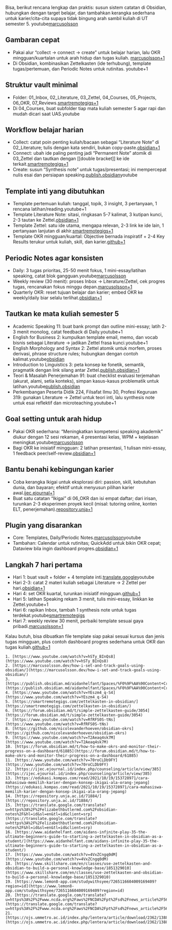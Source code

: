 Bisa, berikut rencana lengkap dan praktis: susun sistem catatan di Obsidian, hubungkan dengan target belajar, dan tambahkan kerangka sederhana untuk karier/cita-cita supaya tidak bingung arah sambil kuliah di UT semester 5. youtube[marcusolsson](https://marcusolsson.dev/how-i-set-and-track-goals-using-obsidian/)

## Gambaran cepat

- Pakai alur “collect → connect → create” untuk belajar harian, lalu OKR mingguan/kuartalan untuk arah hidup dan tugas kuliah. [marcusolsson+1](https://marcusolsson.dev/how-i-set-and-track-goals-using-obsidian/)
- Di Obsidian, kombinasikan Zettelkasten (ide terhubung), template tugas/pertemuan, dan Periodic Notes untuk rutinitas. youtube+1

## Struktur vault minimal

- Folder: 01_Inbox, 02_Literature, 03_Zettel, 04_Courses, 05_Projects, 06_OKR, 07_Reviews.[smartremotegigs+1](https://smartremotegigs.com/zettelkasten-in-obsidian/)
- Di 04_Courses, buat subfolder tiap mata kuliah semester 5 agar rapi dan mudah dicari saat UAS.youtube

## Workflow belajar harian

- Collect: catat poin penting kuliah/bacaan sebagai “Literature Note” di 02_Literature; tulis dengan kata sendiri, bukan copy-paste.[obsidian+1](https://forum.obsidian.md/t/simple-zettelkasten-guide/3054)
- Connect: ubah ide paling penting jadi “Permanent Note” atomik di 03_Zettel dan tautkan dengan [[double bracket]] ke ide terkait.[smartremotegigs+1](https://smartremotegigs.com/zettelkasten-in-obsidian/)
- Create: susun “Synthesis note” untuk tugas/presentasi; ini mempercepat nulis esai dan persiapan speaking.[publish.obsidian](https://publish.obsidian.md/aidanhelfant/Spaces/%F0%9F%AA%90Content+Creation/%F0%9F%93%B8YouTube+Videos/The+Ultimate+Beginners+Guide+To+Starting+A+Zettelkasten+In+Obsidian+As+A+Student+Part+1)youtube

## Template inti yang dibutuhkan

- Template pertemuan kuliah: tanggal, topik, 3 insight, 3 pertanyaan, 1 rencana latihan/reading.youtube+1
- Template Literature Note: sitasi, ringkasan 5-7 kalimat, 3 kutipan kunci, 2-3 tautan ke Zettel.[obsidian+1](https://forum.obsidian.md/t/simple-zettelkasten-guide/3054)
- Template Zettel: satu ide utama, mengapa relevan, 2-3 link ke ide lain, 1 pertanyaan lanjutan di akhir.[smartremotegigs+1](https://smartremotegigs.com/zettelkasten-in-obsidian/)
- Template OKR mingguan/kuartal: Objective bernada inspiratif + 2-4 Key Results terukur untuk kuliah, skill, dan karier.[github+1](https://github.com/nicolevanderhoeven/obsidian-okrs)

## Periodic Notes agar konsisten

- Daily: 3 tugas prioritas, 25-50 menit fokus, 1 mini-essay/latihan speaking, catat blok gangguan.youtube[marcusolsson](https://marcusolsson.dev/how-i-set-and-track-goals-using-obsidian/)
- Weekly review (30 menit): proses Inbox → Literature/Zettel, cek progres tugas, rencanakan fokus minggu depan.[marcusolsson+1](https://marcusolsson.dev/how-i-set-and-track-goals-using-obsidian/)
- Quarterly OKR: reset tujuan belajar dan karier; embed OKR ke weekly/daily biar selalu terlihat.[obsidian+1](https://forum.obsidian.md/t/how-to-make-okrs-and-monitor-their-progress-on-a-dashboard/61885)
    

## Tautkan ke mata kuliah semester 5

- Academic Speaking 11: buat bank prompt dan outline mini-essay; latih 2-3 menit monolog, catat feedback di Daily.youtube+1
- English for Business 2: kumpulkan template email, memo, dan vocab bisnis sebagai Literature → jadikan Zettel frasa kunci.youtube+1
- English Morphology and Syntax 2: Zettel atomik untuk morfem, proses derivasi, phrase structure rules; hubungkan dengan contoh kalimat.youtube[obsidian](https://forum.obsidian.md/t/simple-zettelkasten-guide/3054)
- Introduction to Linguistics 3: peta konsep ke fonetik, semantik, pragmatik dengan link silang antar Zettel.[publish.obsidian+1](https://publish.obsidian.md/aidanhelfant/Spaces/%F0%9F%AA%90Content+Creation/%F0%9F%93%B8YouTube+Videos/The+Ultimate+Beginners+Guide+To+Starting+A+Zettelkasten+In+Obsidian+As+A+Student+Part+1)
- Teori & Masalah Penerjemahan 91: buat checklist evaluasi terjemahan (akurat, alami, setia konteks), simpan kasus-kasus problematik untuk latihan.youtube[publish.obsidian](https://publish.obsidian.md/aidanhelfant/Spaces/%F0%9F%AA%90Content+Creation/%F0%9F%93%B8YouTube+Videos/The+Ultimate+Beginners+Guide+To+Starting+A+Zettelkasten+In+Obsidian+As+A+Student+Part+1)
- Perkembangan Peserta Didik 224, Filsafat Ilmu 30, Profesi Keguruan 319: gunakan Literature → Zettel untuk teori inti, lalu synthesis note untuk esai reflektif dan microteaching.youtube+1

## Goal setting untuk arah hidup

- Pakai OKR sederhana: “Meningkatkan kompetensi speaking akademik” diukur dengan 12 sesi rekaman, 4 presentasi kelas, WPM + kejelasan meningkat.youtube[marcusolsson](https://marcusolsson.dev/how-i-set-and-track-goals-using-obsidian/)
- Bagi OKR ke inisiatif mingguan: 2 latihan presentasi, 1 tulisan mini-essay, 1 feedback peer/self-review.[obsidian+1](https://forum.obsidian.md/t/how-to-make-okrs-and-monitor-their-progress-on-a-dashboard/61885)

## Bantu benahi kebingungan karier

- Coba kerangka Ikigai untuk eksplorasi diri: passion, skill, kebutuhan dunia, dan bayaran; efektif untuk menyusun pilihan karier awal.[ijec.ejournal+1](https://ijec.ejournal.id/index.php/counseling/article/view/385)
- Buat satu catatan “Ikigai” di 06_OKR dan isi empat daftar; dari irisan, turunkan 2-3 eksperimen proyek kecil (misal: tutoring online, konten ELT, penerjemahan).[repository.unja+1](https://repository.unja.ac.id/71884/)

## Plugin yang disarankan

- Core: Templates, Daily/Periodic Notes.[marcusolsson](https://marcusolsson.dev/how-i-set-and-track-goals-using-obsidian/)youtube
- Tambahan: Calendar untuk rutinitas; QuickAdd untuk bikin OKR cepat; Dataview bila ingin dashboard progres.[obsidian+1](https://forum.obsidian.md/t/how-to-make-okrs-and-monitor-their-progress-on-a-dashboard/61885)


## Langkah 7 hari pertama

- Hari 1: buat vault + folder + 4 template inti.[translate.google](https://translate.google.com/translate?u=https%3A%2F%2Felizabethbutlermd.com%2Fobsidian-notes%2F&hl=id&sl=en&tl=id&client=srp)youtube
- Hari 2-3: catat 2 materi kuliah sebagai Literature → 2 Zettel per hari.[obsidian+1](https://forum.obsidian.md/t/simple-zettelkasten-guide/3054)
- Hari 4: set OKR kuartal, turunkan inisiatif mingguan.[github+1](https://github.com/nicolevanderhoeven/obsidian-okrs)
- Hari 5: latihan Speaking rekam 3 menit, tulis mini-essay, linkkan ke Zettel.youtube+1
- Hari 6: rapikan Inbox, tambah 1 synthesis note untuk tugas terdekat.youtube[smartremotegigs](https://smartremotegigs.com/zettelkasten-in-obsidian/)
- Hari 7: weekly review 30 menit, perbaiki template sesuai gaya pribadi.[marcusolsson+1](https://marcusolsson.dev/how-i-set-and-track-goals-using-obsidian/)

Kalau butuh, bisa dibuatkan file template siap pakai sesuai kursus dan jenis tugas mingguan, plus contoh dashboard progres sederhana untuk OKR dan tugas kuliah.[github+1](https://github.com/nicolevanderhoeven/obsidian-okrs)

```
1. [https://www.youtube.com/watch?v=hSTy_BInQs8](https://www.youtube.com/watch?v=hSTy_BInQs8)
2. [https://marcusolsson.dev/how-i-set-and-track-goals-using-obsidian/](https://marcusolsson.dev/how-i-set-and-track-goals-using-obsidian/)
3. [https://publish.obsidian.md/aidanhelfant/Spaces/%F0%9F%AA%90Content+Creation/%F0%9F%93%B8YouTube+Videos/The+Ultimate+Beginners+Guide+To+Starting+A+Zettelkasten+In+Obsidian+As+A+Student+Part+1](https://publish.obsidian.md/aidanhelfant/Spaces/%F0%9F%AA%90Content+Creation/%F0%9F%93%B8YouTube+Videos/The+Ultimate+Beginners+Guide+To+Starting+A+Zettelkasten+In+Obsidian+As+A+Student+Part+1)
4. [https://www.youtube.com/watch?v=YEszm4_q-S4](https://www.youtube.com/watch?v=YEszm4_q-S4)
5. [https://smartremotegigs.com/zettelkasten-in-obsidian/](https://smartremotegigs.com/zettelkasten-in-obsidian/)
6. [https://forum.obsidian.md/t/simple-zettelkasten-guide/3054](https://forum.obsidian.md/t/simple-zettelkasten-guide/3054)
7. [https://www.youtube.com/watch?v=RfRFS0S-tNs](https://www.youtube.com/watch?v=RfRFS0S-tNs)
8. [https://github.com/nicolevanderhoeven/obsidian-okrs](https://github.com/nicolevanderhoeven/obsidian-okrs)
9. [https://www.youtube.com/watch?v=T2Aeaq4sk7M](https://www.youtube.com/watch?v=T2Aeaq4sk7M)
10. [https://forum.obsidian.md/t/how-to-make-okrs-and-monitor-their-progress-on-a-dashboard/61885](https://forum.obsidian.md/t/how-to-make-okrs-and-monitor-their-progress-on-a-dashboard/61885)
11. [https://www.youtube.com/watch?v=70roCLDb9FY](https://www.youtube.com/watch?v=70roCLDb9FY)
12. [https://ijec.ejournal.id/index.php/counseling/article/view/385](https://ijec.ejournal.id/index.php/counseling/article/view/385)
13. [https://edukasi.kompas.com/read/2021/10/19/153728971/cara-mahasiswa-memilih-karier-dengan-konsep-ikigai-ala-orang-jepang](https://edukasi.kompas.com/read/2021/10/19/153728971/cara-mahasiswa-memilih-karier-dengan-konsep-ikigai-ala-orang-jepang)
14. [https://repository.unja.ac.id/71884/](https://repository.unja.ac.id/71884/)
15. [https://translate.google.com/translate?u=https%3A%2F%2Felizabethbutlermd.com%2Fobsidian-notes%2F&hl=id&sl=en&tl=id&client=srp](https://translate.google.com/translate?u=https%3A%2F%2Felizabethbutlermd.com%2Fobsidian-notes%2F&hl=id&sl=en&tl=id&client=srp)
16. [https://www.aidanhelfant.com/aidans-infinite-play-35-the-ultimate-beginners-guide-to-starting-a-zettelkasten-in-obsidian-as-a-student/](https://www.aidanhelfant.com/aidans-infinite-play-35-the-ultimate-beginners-guide-to-starting-a-zettelkasten-in-obsidian-as-a-student/)
17. [https://www.youtube.com/watch?v=4VxZCngq0dM](https://www.youtube.com/watch?v=4VxZCngq0dM)
18. [https://www.skillshare.com/en/classes/use-zettelkasten-and-obsidian-to-build-a-personal-knowledge-base/1851329010](https://www.skillshare.com/en/classes/use-zettelkasten-and-obsidian-to-build-a-personal-knowledge-base/1851329010)
19. [https://www.lemon8-app.com/studywithsyee/7265116604009169409?region=id](https://www.lemon8-app.com/studywithsyee/7265116604009169409?region=id)
20. [https://translate.google.com/translate?u=https%3A%2F%2Fwww.ncda.org%2Faws%2FNCDA%2Fpt%2Fsd%2Fnews_article%2F568838%2F_PARENT%2FCC_layout_details%2Ffalse&hl=id&sl=en&tl=id&client=srp](https://translate.google.com/translate?u=https%3A%2F%2Fwww.ncda.org%2Faws%2FNCDA%2Fpt%2Fsd%2Fnews_article%2F568838%2F_PARENT%2FCC_layout_details%2Ffalse&hl=id&sl=en&tl=id&client=srp)
21. [https://ojs.ummetro.ac.id/index.php/lentera/article/download/2362/1388](https://ojs.ummetro.ac.id/index.php/lentera/article/download/2362/1388)
```
